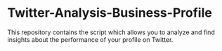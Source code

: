 # Twitter-Analysis-Business-Profile
This repository contains the script which allows you to analyze and find insights about the performance of your profile on Twitter.
